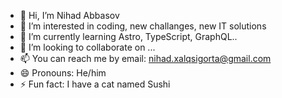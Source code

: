 - 👋 Hi, I’m Nihad Abbasov
- 👀 I’m interested in coding, new challanges, new IT solutions
- 🌱 I’m currently learning Astro, TypeScript, GraphQL..
- 💞️ I’m looking to collaborate on ...
- 📫 You can reach me by email: nihad.xalqsigorta@gmail.com
- 😄 Pronouns: He/him
- ⚡ Fun fact: I have a cat named Sushi

<!---
nihad-xalq/nihad-xalq is a ✨ special ✨ repository because its `README.md` (this file) appears on your GitHub profile.
You can click the Preview link to take a look at your changes.
--->
